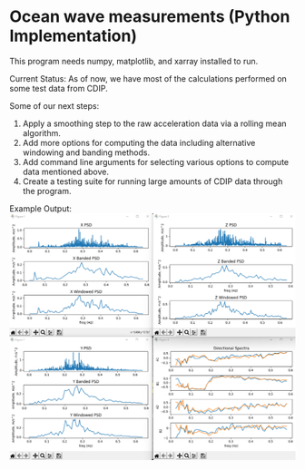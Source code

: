 # Ocean wave measurements (Python Implementation)

This program needs numpy, matplotlib, and xarray installed to run. 

Current Status: 
As of now, we have most of the calculations performed on some test data from CDIP. 

Some of our next steps:
1) Apply a smoothing step to the raw acceleration data via a rolling mean algorithm. 
2) Add more options for computing the data including alternative windowing and banding methods. 
3) Add command line arguments for selecting various options to compute data mentioned above. 
4) Create a testing suite for running large amounts of CDIP data through the program. 


Example Output:  
![builds](https://github.com/alexgpitts/OSUGlider/blob/main/ProjectImages/python_output.png?raw=true)